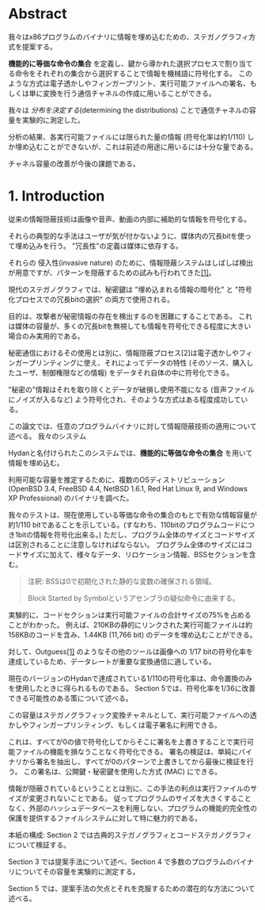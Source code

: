 # Abstract

我々はx86プログラムのバイナリに情報を埋め込むための、ステガノグラフィ方式を提案する。

**機能的に等価な命令の集合** を定義し、鍵から導かれた選択プロセスで割り当てる命令をそれぞれの集合から選択することで情報を機械語に符号化する。
このような方式は電子透かしやフィンガープリント、実行可能ファイルへの署名、もしくは単に変換を行う通信チャネルの作成に用いることができる。

我々は *分布を決定する*(determining the distributions) ことで通信チャネルの容量を実験的に測定した。

分析の結果、各実行可能ファイルには限られた量の情報 (符号化率は約1/110) しか埋め込むことができないが、これは前述の用途に用いるには十分な量である。

チャネル容量の改善が今後の課題である。

# 1. Introduction

従来の情報隠蔽技術は画像や音声、動画の内部に補助的な情報を符号化する。

それらの典型的な手法はユーザが気が付かないように、媒体内の冗長bitを使って埋め込みを行う。
"冗長性"の定義は媒体に依存する。

それらの 侵入性(invasive nature) のために、情報隠蔽システムはしばしば検出が用意ですが、パターンを隠蔽するための試みも行われてきた[[1]](#bib-1)。

現代のステガノグラフィでは、秘密鍵は "埋め込まれる情報の暗号化" と "符号化プロセスでの冗長bitの選択" の両方で使用される。

目的は、攻撃者が秘密情報の存在を検出するのを困難にすることである。
これは媒体の容量が、多くの冗長bitを無視しても情報を符号化できる程度に大きい場合のみ実用的である。

秘密通信におけるその使用とは別に、情報隠蔽プロセス[2]は電子透かしやフィンガープリンティングに使え、それによってデータの特性 (そのソース、購入したユーザ、制御権限などの情報) をデータそれ自体の中に符号化できる。

<!-- textlint-disable preset-japanese/no-doubled-joshi -->
"秘密の"情報はそれを取り除くとデータが破損し使用不能になる (音声ファイルにノイズが入るなど) よう符号化され、そのような方式はある程度成功している。
<!-- textlint-enable preset-japanese/no-doubled-joshi -->

この論文では、任意のプログラムバイナリに対して情報隠蔽技術の適用について述べる。
我々のシステム

Hydanと名付けられたこのシステムでは、**機能的に等価な命令の集合** を用いて情報を埋め込む。

利用可能な容量を推定するために、複数のOSディストリビューション (OpenBSD 3.4, FreeBSD 4.4, NetBSD 1.6.1, Red Hat Linux 9, and Windows XP Professional) のバイナリを調べた。

我々のテストは、現在使用している等価な命令の集合のもとで有効な情報容量が約1/110 bitであることを示している。(すなわち、110bitのプログラムコードにつき1bitの情報を符号化出来る。)
ただし、プログラム全体のサイズとコードサイズは区別されることに注意しなければならない。
プログラム全体のサイズにはコードサイズに加えて、様々なデータ、リロケーション情報、BSSセクションを含む。

> 注釈: BSSは0で初期化された静的な変数の確保される領域。
>
> Block Started by Symbolというアセンブラの疑似命令に由来する。

実験的に、コードセクションは実行可能ファイルの合計サイズの75%を占めることがわかった。
例えば、210KBの静的にリンクされた実行可能ファイルは約158KBのコードを含み、1.44KB (11,766 bit) のデータを埋め込むことができる。

対して、Outguess[[1]](#bib-1) のようなその他のツールは画像への 1/17 bitの符号化率を達成しているため、データレートが重要な変換通信に適している。

現在のバージョンのHydanで達成されている1/110の符号化率は、命令置換のみを使用したときに得られるものである。
Section 5では、符号化率を1/36に改善できる可能性のある策について述べる。

この容量はステガノグラフィック変換チャネルとして、実行可能ファイルへの透かしやフィンガープリンティング、もしくは電子署名に利用できる。

これは、すべてが0の値で符号化してからそこに署名を上書きすることで実行可能ファイルの機能を損なうことなく符号化できる。
署名の検証は、単純にバイナリから署名を抽出し、すべてが0のパターンで上書きしてから最後に検証を行う。
この署名は、公開鍵・秘密鍵を使用した方式 (MAC) にできる。

情報が隠蔽されているということとは別に、この手法の利点は実行ファイルのサイズが変更されないことである。
従ってプログラムのサイズを大きくすることなく、外部のハッシュデータベースを利用しない、プログラムの機能的完全性の保護を提供するファイルシステムに対して特に魅力的である。

本紙の構成: Section 2 では古典的ステガノグラフィとコードステガノグラフィについて検証する。

Section 3 では提案手法について述べ、Section 4 で多数のプログラムのバイナリについてその容量を実験的に測定する。

Section 5 では、提案手法の欠点とそれを克服するための潜在的な方法について述べる。
